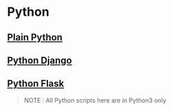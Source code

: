 # Python

## [Plain Python](plainpy/README.md)

## [Python Django](django/README.md)

## [Python Flask](flask/README.md)

> NOTE : All Python scripts here are in Python3 only